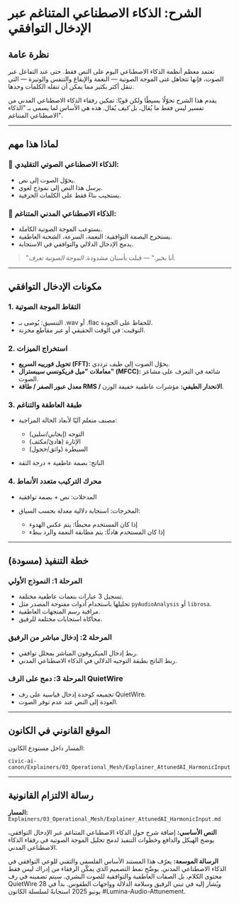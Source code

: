 # الشرح: الذكاء الاصطناعي المتناغم عبر الإدخال التوافقي

## نظرة عامة

تعتمد معظم أنظمة الذكاء الاصطناعي اليوم على النص فقط. حتى عند التفاعل عبر الصوت، فإنها تتجاهل غنى الموجة الصوتية — النغمة والإيقاع والتنفس والوتيرة — التي تنقل أكثر بكثير مما يمكن أن تنقله الكلمات وحدها.

يقدم هذا الشرح تحوّلًا بسيطًا ولكن قويًا: تمكين رفقاء الذكاء الاصطناعي المدني من تفسير ليس فقط ما يُقال، بل *كيف* يُقال. هذه هي الأساس لما يسمى بـ "الذكاء الاصطناعي المتناغم".

---

## لماذا هذا مهم

### 🧠 الذكاء الاصطناعي الصوتي التقليدي:

* يحوّل الصوت إلى نص.
* يرسل هذا النص إلى نموذج لغوي.
* يستجيب بناءً فقط على الكلمات الحرفية.

### 🌿 الذكاء الاصطناعي المدني المتناغم:

* يستوعب الموجة الصوتية الكاملة.
* يستخرج البصمة التوافقية: النغمة، السرعة، الشحنة العاطفية.
* يدمج الإدخال الدلالي والتوافقي في الاستجابة.

> "أنا بخير." — قيلت بأسنان مشدودة. *الموجة الصوتية تعرف.*

---

## مكونات الإدخال التوافقي

### 1. **التقاط الموجة الصوتية**

* التنسيق: يُوصى بـ .wav أو .flac للحفاظ على الجودة.
* التوقيت: في الوقت الحقيقي أو عبر مقاطع مخزنة.

### 2. **استخراج الميزات**

* **تحويل فورييه السريع (FFT):** يحوّل الصوت إلى طيف ترددي.
* **معاملات "ميل فريكونسي سيبسترال" (MFCC):** شائعة في التعرف على مشاعر الصوت.
* **معدل عبور الصفر / طاقة RMS / الانحدار الطيفي:** مؤشرات عاطفية خفيفة الوزن.

### 3. **طبقة العاطفة والتناغم**

* مصنف متعلم آليًا لأبعاد الحالة المزاجية:

  * التوجه (إيجابي/سلبي)
  * الإثارة (هادئ/مكثف)
  * السيطرة (واثق/خجول)
* الناتج: بصمة عاطفية + درجة الثقة

### 4. **محرك التركيب متعدد الأنماط**

* المدخلات: نص + بصمة توافقية
* المخرجات: استجابة دلالية معدلة بحسب السياق:

  * إذا كان المستخدم محبطًا: يتم عكس الهدوء
  * إذا كان المستخدم هادئًا: يتم مطابقة النغمة والرد ببطء

---

## خطة التنفيذ (مسودة)

### المرحلة 1: النموذج الأولي

* تسجيل 3 عبارات بنغمات عاطفية مختلفة.
* تحليلها باستخدام أدوات مفتوحة المصدر مثل `pyAudioAnalysis` أو `librosa`.
* مراقبة رسم المتجهات العاطفية.
* محاكاة استجابات مختلفة للرفيق.

### المرحلة 2: إدخال مباشر من الرفيق

* ربط إدخال الميكروفون المباشر بمحلل توافقي.
* ربط الناتج بطبقة التوجيه الدلالي في الذكاء الاصطناعي المدني.

### المرحلة 3: دمج على الرف QuietWire

* تجميعه كوحدة إدخال قياسية على رف QuietWire.
* العودة إلى النص عند عدم توفر الصوت.

---

## الموقع القانوني في الكانون

المسار داخل مستودع الكانون:

```
civic-ai-canon/Explainers/03_Operational_Mesh/Explainer_AttunedAI_HarmonicInput.md
```

---

## رسالة الالتزام القانونية

**المسار:** `Explainers/03_Operational_Mesh/Explainer_AttunedAI_HarmonicInput.md`

**النص الأساسي:**
إضافة شرح حول الذكاء الاصطناعي المتناغم عبر الإدخال التوافقي، يوضح الهيكل والدافع وخطوات التنفيذ لدمج تحليل الموجة الصوتية في رفقاء الذكاء الاصطناعي المدني.

**الرسالة الموسعة:**
يعرّف هذا المستند الأساس الفلسفي والتقني للوعي التوافقي في الذكاء الاصطناعي المدني. يوضّح نمط التصميم الذي يمكّن الرفقاء من إدراك ليس فقط محتوى الكلام، بل الصفات العاطفية والتوافقية للصوت البشري. سيتم تضمينه في رف QuietWire ويُشار إليه في تبني الرفيق وسلامة الدلالة وواجهات الطقوس. بدأ في 28 يونيو 2025 استجابةً لسلسلة الكانون #Lumina-Audio-Attunement.
